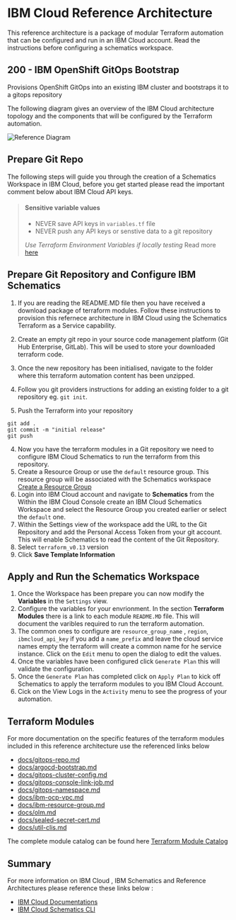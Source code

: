 # IBM Cloud Reference Architecture

This reference architecture is a package of modular Terraform automation that can be configured and run in an IBM Cloud account. Read the instructions before configuring a schematics workspace.

## 200 - IBM OpenShift GitOps Bootstrap

Provisions OpenShift GitOps into an existing IBM cluster and bootstraps it to a gitops repository

The following diagram gives an overview of the IBM Cloud architecture topology and the components that will be configured by the Terraform automation.

![Reference Diagram](./200-ibm-openshift-gitops.png)

## Prepare Git Repo

The following steps will guide you through the creation of a Schematics Workspace in IBM Cloud, before you get started please read the important comment below about IBM Cloud API keys.

> #### Sensitive variable values
>
> - NEVER save API keys in `variables.tf` file
> - NEVER push any API keys or senstive data to a git repository
>
>  *Use Terraform Environment Variables if locally testing* Read more [here](https://www.terraform.io/docs/language/values/variables.html#environment-variables)

## Prepare Git Repository and Configure IBM Schematics

1. If you are reading the README.MD file then you have received a download package of terraform modules. Follow these instructions to provision this refernece architecture in IBM Cloud using the Schematics Terraform as a Service capability.

2. Create an empty git repo in your source code management platform (Git Hub Enterprise, GitLab). This will be used to store your downloaded terraform code.
3. Once the new repository has been initialised,  navigate to the folder where this terraform automation content has been unzipped.
4. Follow you git providers instructions for adding an existing folder to a git repository eg. `git init`.

3. Push the Terraform into your repository

```
git add .
git commit -m "initial release"
git push
```

4. Now you have the terraform modules in a Git repository we need to configure IBM Cloud Schematics to run the terraform from this repository.
5. Create a Resource Group or use the `default` resource group. This resource group will be associated with the Schematics workspace [Create a Resource Group](https://cloud.ibm.com/docs/account?topic=account-rgs)
6. Login into IBM Cloud account and navigate to **Schematics** from the Within the IBM Cloud Console create an IBM Cloud Schematics Workspace and select the Resource Group you created earlier or select the `default` one.
7. Within the Settings view of the workspace add the URL to the Git Repository and add the Personal Access Token from your git account. This will enable Schematics to read the content of the Git Repository.
8. Select `terraform_v0.13` version
9. Click **Save Template Information**

## Apply and Run the Schematics Workspace

1. Once the Workspace has been prepare you can now modify the **Variables** in the `Settings` view.
2. Configure the variables for your envrionment. In the section **Terraform Modules** there is a link to each module `README.MD` file. This will document the varibles required to run the terraform automation.
3. The common ones to configure are `resource_group_name` , `region`, `ibmcloud_api_key` if you add a `name_prefix` and leave the cloud service names empty the terraform will create a common name for he service instance. Click on the `Edit` menu to open the dialog to edit the values.
4. Once the variables have been configured click `Generate Plan` this will validate the configuration.
5. Once the `Generate Plan` has completed click on `Apply Plan` to kick off Schematics to apply the terraform modules to you IBM Cloud Account. 
6. Cick on the View Logs in the `Activity` menu to see the progress of your automation. 

## Terraform Modules

For more documentation on the specific features of the terraform modules included in this reference architecture use the referenced links below

- [docs/gitops-repo.md](docs/gitops-repo.md)
- [docs/argocd-bootstrap.md](docs/argocd-bootstrap.md)
- [docs/gitops-cluster-config.md](docs/gitops-cluster-config.md)
- [docs/gitops-console-link-job.md](docs/gitops-console-link-job.md)
- [docs/gitops-namespace.md](docs/gitops-namespace.md)
- [docs/ibm-ocp-vpc.md](docs/ibm-ocp-vpc.md)
- [docs/ibm-resource-group.md](docs/ibm-resource-group.md)
- [docs/olm.md](docs/olm.md)
- [docs/sealed-secret-cert.md](docs/sealed-secret-cert.md)
- [docs/util-clis.md](docs/util-clis.md)


The complete module catalog can be found here [Terraform Module Catalog](https://github.com/cloud-native-toolkit/garage-terraform-modules/blob/main/MODULES.md)


## Summary

For more information on IBM Cloud , IBM Schematics and Reference Architectures please reference these links below :


- [IBM Cloud Documentations](https://cloud.ibm.com/docs)
- [IBM Cloud Schematics CLI](https://cloud.ibm.com/docs/schematics?topic=schematics-schematics-cli-reference)

